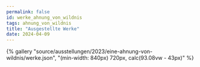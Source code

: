 ```yaml
---
permalink: false
id: werke_ahnung_von_wildnis
tags: ahnung_von_wildnis
title: "Ausgestellte Werke"
date: 2024-04-09
--- 
```


 
<div>{% gallery "source/ausstellungen/2023/eine-ahnung-von-wildnis/werke.json", "(min-width: 840px) 720px, calc(93.08vw - 43px)" %}</div>

